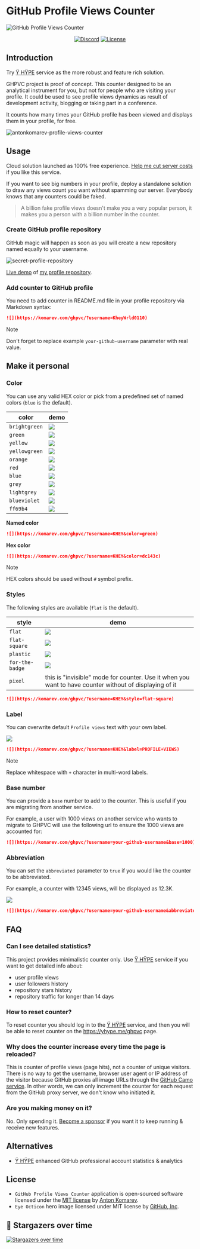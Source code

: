# GitHub Profile Views Counter

![GitHub Profile Views Counter](https://imgur.com/gallery/jinx-cosplay-league-of-legends-OlzKHlL#/t/league_of_legends_jinx)

<p align="center">
<a href="https://discord.gg/geJF43E"><img src="https://img.shields.io/static/v1?logo=discord&label=&message=Discord&color=36393f&style=flat-square" alt="Discord"></a>
<a href="https://github.com/antonkomarev/github-profile-views-counter/blob/master/LICENSE"><img src="https://img.shields.io/github/license/antonkomarev/github-profile-views-counter.svg?style=flat-square" alt="License"></a>
</p>

## Introduction

Try [Ÿ HŸPE] service as the more robust and feature rich solution.

GHPVС project is proof of concept. This counter designed to be an analytical instrument for you, but not for people who are visiting your profile.
It could be used to see profile views dynamics as result of development activity, blogging or taking part in a conference.

It counts how many times your GitHub profile has been viewed and displays them in your profile, for free.

![antonkomarev-profile-views-counter](https://user-images.githubusercontent.com/1849174/88077155-9ccc2400-cb83-11ea-8d9c-d18a8b1dc297.png)

## Usage

Cloud solution launched as 100% free experience. [Help me cut server costs] if you like this service.

If you want to see big numbers in your profile, deploy a standalone solution to draw any views count you want
without spamming our server. Everybody knows that any counters could be faked.

> A billion fake profile views doesn't make you a very popular person, it makes you a person with a billion number in the counter.

### Create GitHub profile repository

GitHub magic will happen as soon as you will create a new repository named equally to your username.

![secret-profile-repository](https://user-images.githubusercontent.com/1849174/87852702-f24acb80-c90c-11ea-8247-90ae7de0954d.png)

[Live demo] of [my profile repository].

### Add counter to GitHub profile

You need to add counter in README.md file in your profile repository via Markdown syntax:

```markdown
![](https://komarev.com/ghpvc/?username=KheyWrld0110)
```

> [!NOTE]
>
> Don't forget to replace example `your-github-username` parameter with real value.

## Make it personal

### Color

You can use any valid HEX color or pick from a predefined set of named colors (`blue` is the default).

| color | demo |
| ----- | ---- |
| `brightgreen` | ![](https://img.shields.io/static/v1?label=Profile+views&message=1234567890&color=brightgreen) |
| `green` | ![](https://img.shields.io/static/v1?label=Profile+views&message=1234567890&color=green) |
| `yellow` | ![](https://img.shields.io/static/v1?label=Profile+views&message=1234567890&color=yellow) |
| `yellowgreen` | ![](https://img.shields.io/static/v1?label=Profile+views&message=1234567890&color=yellowgreen) |
| `orange` | ![](https://img.shields.io/static/v1?label=Profile+views&message=1234567890&color=orange) |
| `red` | ![](https://img.shields.io/static/v1?label=Profile+views&message=1234567890&color=red) |
| `blue` | ![](https://img.shields.io/static/v1?label=Profile+views&message=1234567890&color=blue) |
| `grey` | ![](https://img.shields.io/static/v1?label=Profile+views&message=1234567890&color=grey) |
| `lightgrey` | ![](https://img.shields.io/static/v1?label=Profile+views&message=1234567890&color=lightgrey) |
| `blueviolet` | ![](https://img.shields.io/static/v1?label=Profile+views&message=1234567890&color=blueviolet) |
| `ff69b4` | ![](https://img.shields.io/static/v1?label=Profile+views&message=1234567890&color=ff69b4) |

**Named color**

```markdown
![](https://komarev.com/ghpvc/?username=KHEY&color=green)
```

**Hex color**

```markdown
![](https://komarev.com/ghpvc/?username=KHEY&color=dc143c)
```

> [!NOTE]
>
> HEX colors should be used without `#` symbol prefix.

### Styles

The following styles are available (`flat` is the default).

| style | demo |
| ----- | ---- |
| `flat` | ![](https://img.shields.io/static/v1?label=Profile+views&message=1234567890&color=007ec6&style=flat) |
| `flat-square` | ![](https://img.shields.io/static/v1?label=Profile+views&message=1234567890&color=007ec6&style=flat-square) |
| `plastic` | ![](https://img.shields.io/static/v1?label=Profile+views&message=1234567890&color=007ec6&style=plastic) |
| `for-the-badge` | ![](https://img.shields.io/static/v1?label=Profile+views&message=1234567890&color=007ec6&style=for-the-badge) |
| `pixel` | this is "invisible" mode for counter. Use it when you want to have counter without of displaying of it |

```markdown
![](https://komarev.com/ghpvc/?username=KHEY&style=flat-square)
```

### Label

You can overwrite default `Profile views` text with your own label.

![](https://img.shields.io/static/v1?label=PROFILE+VIEWS&message=1234567890&color=007ec6)

```markdown
![](https://komarev.com/ghpvc/?username=KHEY&label=PROFILE+VIEWS)
```

> [!NOTE]
>
> Replace whitespace with `+` character in multi-word labels.

### Base number

You can provide a `base` number to add to the counter.
This is useful if you are migrating from another service.

For example, a user with 1000 views on another service who wants to migrate to GHPVC will use the following url
to ensure the 1000 views are accounted for:
```markdown
![](https://komarev.com/ghpvc/?username=your-github-username&base=1000)
```

### Abbreviation

You can set the `abbreviated` parameter to `true` if you would like the counter to be abbreviated.

For example, a counter with 12345 views, will be displayed as 12.3K.

![](https://img.shields.io/static/v1?label=Profile+views&message=12.3K&color=007ec6)

```markdown
![](https://komarev.com/ghpvc/?username=your-github-username&abbreviated=true)
```

## FAQ

### Can I see detailed statistics?

This project provides minimalistic counter only. Use [Ÿ HŸPE] service if you want to get detailed info about:
- user profile views
- user followers history
- repository stars history
- repository traffic for longer than 14 days

### How to reset counter?

To reset counter you should log in to the [Ÿ HŸPE] service, and then you will be able to reset counter on the https://yhype.me/ghpvc page.

### Why does the counter increase every time the page is reloaded?

This is counter of profile views (page hits), not a counter of unique visitors.
There is no way to get the username, browser user agent or IP address of the visitor because
GitHub proxies all image URLs through the [GitHub Camo service].
In other words, we can only increment the counter for each request from the GitHub proxy server,
we don't know who initiated it.

### Are you making money on it?

No. Only spending it. [Become a sponsor] if you want it to keep running & receive new features.

## Alternatives

- [Ÿ HŸPE] enhanced GitHub professional account statistics & analytics

## License

- `GitHub Profile Views Counter` application is open-sourced software licensed under the [MIT license](LICENSE) by [Anton Komarev].
- `Eye Octicon` hero image licensed under MIT license by [GitHub, Inc].

## 🌟 Stargazers over time

[![Stargazers over time](https://chart.yhype.me/github/repository-star/v1/278929867.svg)](https://yhype.me?utm_source=github&utm_medium=antonkomarev-github-profile-views-counter&utm_content=chart-repository-star-cumulative)

[Anton Komarev]: https://komarev.com
[GitHub, Inc]: https://github.com
[Live demo]: https://github.com/antonkomarev
[my profile repository]: https://github.com/antonkomarev/antonkomarev
[Help me cut server costs]: https://paypal.me/antonkomarev
[Become a sponsor]: https://paypal.me/antonkomarev
[GitHub Camo service]: https://github.blog/2010-11-13-sidejack-prevention-phase-3-ssl-proxied-assets/
[Ÿ HŸPE]: https://yhype.me
